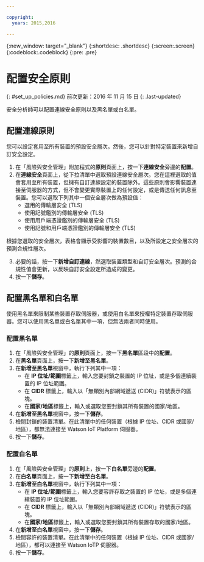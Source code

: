 ```yaml
---

copyright:
  years: 2015,2016

---
```


{:new_window: target="\_blank"}
{:shortdesc: .shortdesc}
{:screen:.screen}
{:codeblock:.codeblock}
{:pre: .pre}

# 配置安全原則
{: #set_up_policies.md}
前次更新：2016 年 11 月 15 日
{: .last-updated}

安全分析師可以配置連線安全原則以及黑名單或白名單。

## 配置連線原則

您可以設定套用至所有裝置的預設安全層次。然後，您可以針對特定裝置來新增自訂安全設定。

1. 在「風險與安全管理」附加程式的**原則**頁面上，按一下**連線安全**旁邊的**配置**。
2. 在**連線安全**頁面上，從下拉清單中選取預設連線安全層次。您在這裡選取的值會套用至所有裝置，但擁有自訂連線設定的裝置除外。這些原則會影響裝置連接至伺服器的方式，但不會變更實際裝置上的任何設定，或是傳送任何訊息至裝置。您可以選取下列其中一個安全層次做為預設值：
    - 選用的傳輸層安全 (TLS)
    - 使用記號鑑別的傳輸層安全 (TLS)
    - 使用用戶端憑證鑑別的傳輸層安全 (TLS)
    - 使用記號和用戶端憑證鑑別的傳輸層安全 (TLS)

根據您選取的安全層次，表格會顯示受影響的裝置數目，以及所設定之安全層次的預測合規性層次。

3. 必要的話，按一下**新增自訂連線**，然選取裝置類型和自訂安全層次。預測的合規性值會更新，以反映自訂安全設定所造成的變更。
4. 按一下**儲存**。  

## 配置黑名單和白名單

使用黑名單來限制某些裝置存取伺服器，或使用白名單來授權特定裝置存取伺服器。您可以使用黑名單或白名單其中一項，但無法兩者同時使用。

### 配置黑名單

1. 在「風險與安全管理」的**原則**頁面上，按一下**黑名單**區段中的**配置**。
2. 在**黑名單**頁面上，按一下**新增至黑名單**。
3. 在**新增至黑名單**視窗中，執行下列其中一項：
    - 在 **IP 位址/範圍**標籤上，輸入您要封鎖之裝置的 IP 位址，或是多個連續裝置的 IP 位址範圍。
    - 在 **CIDR** 標籤上，輸入以「無類別內部網域遞送 (CIDR)」符號表示的區塊。
    - 在**國家/地區**標籤上，輸入或選取您要封鎖其所有裝置的國家/地區。
4. 在**新增至黑名單**視窗中，按一下**儲存**。
5. 檢閱封鎖的裝置清單。在此清單中的任何裝置（根據 IP 位址、CIDR 或國家/地區），都無法連接至 Watson IoT Platform 伺服器。
6. 按一下**儲存**。

### 配置白名單
1. 在「風險與安全管理」的**原則**上，按一下**白名單**旁邊的**配置**。
2. 在**白名單**頁面上，按一下**新增至白名單**。
3. 在**新增至白名單**視窗中，執行下列其中一項：
    - 在 **IP 位址/範圍**標籤上，輸入您要容許存取之裝置的 IP 位址，或是多個連續裝置的 IP 位址範圍。
    - 在 **CIDR** 標籤上，輸入以「無類別內部網域遞送 (CIDR)」符號表示的區塊。
    - 在**國家/地區**標籤上，輸入或選取您要封鎖其所有裝置存取的國家/地區。
4. 在**新增至白名單**視窗中，按一下**儲存**。
5. 檢閱容許的裝置清單。在此清單中的任何裝置（根據 IP 位址、CIDR 或國家/地區），都可以連接至 Watson IoTP 伺服器。
6. 按一下**儲存**。

